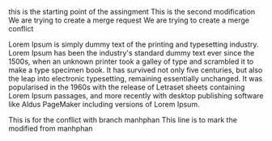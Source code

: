 this is the starting point of the assingment 
This is the second modification
We are trying to create a merge request
We are trying to create a merge conflict

Lorem Ipsum is simply dummy text of the printing and typesetting industry. Lorem Ipsum has been the industry's standard dummy text ever since the 1500s, when an unknown printer took a galley of type and scrambled it to make a type specimen book. It has survived not only five centuries, but also the leap into electronic typesetting, remaining essentially unchanged. It was popularised in the 1960s with the release of Letraset sheets containing Lorem Ipsum passages, and more recently with desktop publishing software like Aldus PageMaker including versions of Lorem Ipsum.

This is for the conflict with branch manhphan
This line is to mark the modified from manhphan

